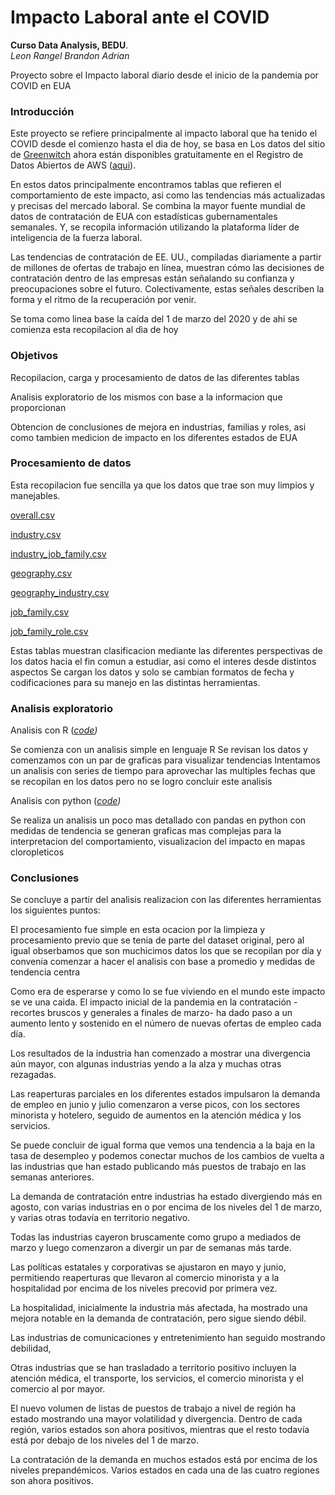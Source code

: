 # Impacto Laboral ante el COVID 
**Curso Data Analysis, BEDU**.   
*Leon Rangel Brandon Adrian*

Proyecto sobre el Impacto laboral diario desde el inicio de la pandemia por COVID en EUA

### Introducción
Este proyecto se refiere principalmente al impacto laboral que ha tenido el COVID desde el comienzo hasta el dia de hoy, se basa en Los datos del sitio de [Greenwitch](https://covidjobimpacts.greenwich.hr) ahora están disponibles gratuitamente en el Registro de Datos Abiertos de AWS ([aqui](https://greenwichhr-covidjobimpacts.s3.us-east-2.amazonaws.com/ghr_data_specs_covid_public.pdf)).

En estos datos principalmente encontramos tablas que refieren el comportamiento de este impacto, asi como las tendencias más actualizadas y precisas del mercado laboral. Se combina la mayor fuente mundial de datos de contratación de EUA con estadísticas gubernamentales semanales. Y, se recopila información utilizando la plataforma líder de inteligencia de la fuerza laboral.

Las tendencias de contratación de EE. UU., compiladas diariamente a partir de millones de ofertas de trabajo en línea, muestran cómo las decisiones de contratación dentro de las empresas están señalando su confianza y preocupaciones sobre el futuro. Colectivamente, estas señales describen la forma y el ritmo de la recuperación por venir.

Se toma como linea base la caída del 1 de marzo del 2020 y de ahi se comienza esta recopilacion al dìa de hoy
### Objetivos
  Recopilacion, carga y procesamiento de datos de las diferentes tablas
  
  Analisis exploratorio de los mismos con base a la informacion que proporcionan
  
  Obtencion de conclusiones de mejora en industrias, familias y roles, asi como tambien medicion de impacto en los diferentes estados de EUA

### Procesamiento de datos
Esta recopilacion fue sencilla ya que los datos que trae son muy limpios y manejables.

[overall.csv](https://greenwichhr-covidjobimpacts.s3.us-east-2.amazonaws.com/overall.csv.part_00000)

[industry.csv](https://greenwichhr-covidjobimpacts.s3.us-east-2.amazonaws.com/industry.csv.part_00000)

[industry_job_family.csv](https://greenwichhr-covidjobimpacts.s3.us-east-2.amazonaws.com/industry_job_family.csv.part_00000)

[geography.csv](https://greenwichhr-covidjobimpacts.s3.us-east-2.amazonaws.com/geography.csv.part_00000)

[geography_industry.csv](https://greenwichhr-covidjobimpacts.s3.us-east-2.amazonaws.com/geography_industry.csv.part_00000)

[job_family.csv](https://greenwichhr-covidjobimpacts.s3.us-east-2.amazonaws.com/job_family.csv.part_00000)

[job_family_role.csv](https://greenwichhr-covidjobimpacts.s3.us-east-2.amazonaws.com/job_family_role.csv.part_00000)

Estas tablas muestran clasificacion mediante las diferentes perspectivas de los datos hacia el fin comun a estudiar, asi como el interes desde distintos aspectos 
Se cargan los datos y solo se cambian formatos de fecha y codificaciones para su manejo en las distintas herramientas. 

### Analisis exploratorio

Analisis con R (<em><a href="AnalisisExploratorioProyecto.R">code</a>)</em></strong> </summary>

Se comienza con un analisis simple en lenguaje R
Se revisan los datos y comenzamos con un par de graficas para visualizar tendencias
Intentamos un analisis con series de tiempo para aprovechar las multiples fechas que se recopilan en los datos pero no se logro concluir este analisis 

Analisis con python (<em><a href="AnalisisProyectoImpacto.ipynb">code</a>)</em></strong> </summary>

Se realiza un analisis un poco mas detallado con pandas en python con medidas de tendencia se generan graficas mas complejas para la interpretacion del comportamiento, visualizacion del impacto en mapas cloropleticos
### Conclusiones 

Se concluye a partir del analisis realizacion con las diferentes herramientas los siguientes puntos:

El procesamiento fue simple en esta ocacion por la limpieza y procesamiento previo que se tenia de parte del dataset original, pero al igual obserbamos que son muchicimos datos los que se recopilan por día y convenia comenzar a hacer el analisis con base a promedio y medidas de tendencia centra

Como era de esperarse y como lo se fue viviendo en el mundo este impacto se ve una caida. El impacto inicial de la pandemia en la contratación -recortes bruscos y generales a finales de marzo- ha dado paso a un aumento lento y sostenido en el número de nuevas ofertas de empleo cada día.

Los resultados de la industria han comenzado a mostrar una divergencia aún mayor, con algunas industrias yendo a la alza y muchas otras rezagadas.

Las reaperturas parciales en los diferentes estados impulsaron la demanda de empleo en junio y julio comenzaron a verse picos, con los sectores minorista y hotelero, seguido de aumentos en la atención médica y los servicios.

Se puede concluir de igual forma que vemos una tendencia a la baja en la tasa de desempleo y podemos conectar muchos de los cambios de vuelta a las industrias que han estado publicando más puestos de trabajo en las semanas anteriores.

La demanda de contratación entre industrias ha estado divergiendo más en agosto, con varias industrias en o por encima de los niveles del 1 de marzo, y varias otras todavía en territorio negativo.

Todas las industrias cayeron bruscamente como grupo a mediados de marzo y luego comenzaron a divergir un par de semanas más tarde.

Las políticas estatales y corporativas se ajustaron en mayo y junio, permitiendo reaperturas que llevaron al comercio minorista y a la hospitalidad por encima de los niveles precovid por primera vez.

La hospitalidad, inicialmente la industria más afectada, ha mostrado una mejora notable en la demanda de contratación, pero sigue siendo débil.

Las industrias de comunicaciones y entretenimiento han seguido mostrando debilidad,

Otras industrias que se han trasladado a territorio positivo incluyen la atención médica, el transporte, los servicios, el comercio minorista y el comercio al por mayor.

El nuevo volumen de listas de puestos de trabajo a nivel de región ha estado mostrando una mayor volatilidad y divergencia. Dentro de cada región, varios estados son ahora positivos, mientras que el resto todavía está por debajo de los niveles del 1 de marzo.

La contratación de la demanda en muchos estados está por encima de los niveles prepandémicos. Varios estados en cada una de las cuatro regiones son ahora positivos.
